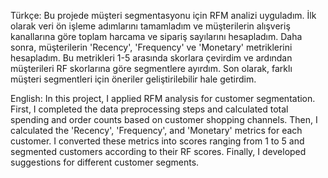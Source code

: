 Türkçe:
Bu projede müşteri segmentasyonu için RFM analizi uyguladım. İlk olarak veri ön işleme adımlarını tamamladım ve müşterilerin alışveriş kanallarına göre toplam harcama ve sipariş sayılarını hesapladım. Daha sonra, müşterilerin 'Recency', 'Frequency' ve 'Monetary' metriklerini hesapladım. Bu metrikleri 1-5 arasında skorlara çevirdim ve ardından müşterileri RF skorlarına göre segmentlere ayırdım. Son olarak, farklı müşteri segmentleri için öneriler geliştirilebilir hale getirdim.

English:
In this project, I applied RFM analysis for customer segmentation. First, I completed the data preprocessing steps and calculated total spending and order counts based on customer shopping channels. Then, I calculated the 'Recency', 'Frequency', and 'Monetary' metrics for each customer. I converted these metrics into scores ranging from 1 to 5 and segmented customers according to their RF scores. Finally, I developed suggestions for different customer segments.
